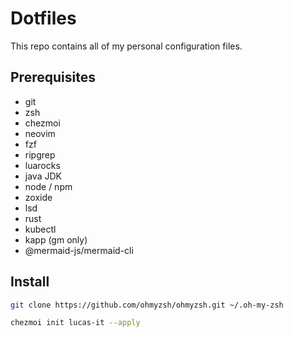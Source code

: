 # Dotfiles

This repo contains all of my personal configuration files.

## Prerequisites

- git
- zsh
- chezmoi
- neovim
- fzf
- ripgrep
- luarocks
- java JDK
- node / npm
- zoxide
- lsd
- rust
- kubectl
- kapp (gm only)
- @mermaid-js/mermaid-cli

## Install

```bash
git clone https://github.com/ohmyzsh/ohmyzsh.git ~/.oh-my-zsh

chezmoi init lucas-it --apply
```
